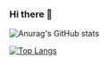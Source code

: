 ### Hi there 👋


![Anurag's GitHub stats](https://github-readme-stats.vercel.app/api?username=R4K028&show_icons=true&theme=radical)

[![Top Langs](https://github-readme-stats.vercel.app/api/top-langs/?username=R4K028&layout=compact)](https://github.com/R4K028/github-readme-stats)

<!--
**R4K028/R4K028** is a ✨ _special_ ✨ repository because its `README.md` (this file) appears on your GitHub profile.

Here are some ideas to get you started:

- 🔭 I’m currently working on ...
- 🌱 I’m currently learning ...
- 👯 I’m looking to collaborate on ...
- 🤔 I’m looking for help with ...
- 💬 Ask me about ...
- 📫 How to reach me: ...
- 😄 Pronouns: ...
- ⚡ Fun fact: ...
-->
